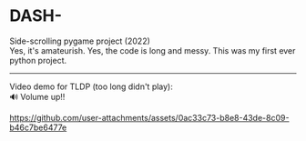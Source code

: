 # DASH-
Side-scrolling pygame project (2022) <br /> 
Yes, it's amateurish. Yes, the code is long and messy. This was my first ever python project. <br /> 

--- 
Video demo for TLDP (too long didn't play): <br>
🔊 Volume up!! 

https://github.com/user-attachments/assets/0ac33c73-b8e8-43de-8c09-b46c7be6477e
